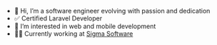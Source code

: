 - 👋 Hi, I’m a software engineer evolving with passion and dedication
- ✅ Certified Laravel Developer
- 👀 I’m interested in web and mobile development
- 👨‍💻 Currently working at [Sigma Software](https://sigma.software)
